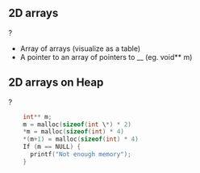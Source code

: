 ## 2D arrays
?
- Array of arrays (visualize as a table)
- A pointer to an array of pointers to __ (eg. void** m)

## 2D arrays on Heap
?
```C
	int** m; 
	m = malloc(sizeof(int \*) * 2) 
	*m = malloc(sizeof(int) * 4)
	*(m+1) = malloc(sizeof(int) * 4)
	If (m == NULL) { 
	  printf("Not enough memory");
	}
```